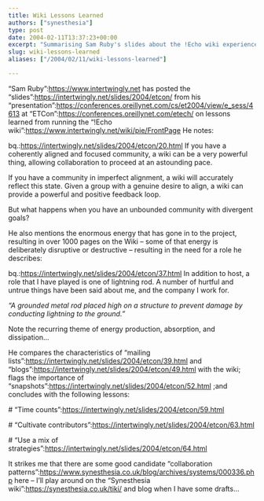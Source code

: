 ```yaml
---
title: Wiki Lessons Learned
authors: ["synesthesia"]
type: post
date: 2004-02-11T13:37:23+00:00
excerpt: "Summarising Sam Ruby's slides about the !Echo wiki experience from ETCon. I think he may have spotted some candidate collaboration patterns..."
slug: wiki-lessons-learned 
aliases: ["/2004/02/11/wiki-lessons-learned"]

---
```

&#8220;Sam Ruby&#8221;:https://www.intertwingly.net has posted the &#8220;slides&#8221;:https://intertwingly.net/slides/2004/etcon/ from his &#8220;presentation&#8221;:https://conferences.oreillynet.com/cs/et2004/view/e_sess/4613 at &#8220;ETCon&#8221;:https://conferences.oreillynet.com/etech/ on lessons learned from running the &#8220;!Echo wiki&#8221;:https://www.intertwingly.net/wiki/pie/FrontPage He notes:

bq.:https://intertwingly.net/slides/2004/etcon/20.html If you have a coherently aligned and focused community, a wiki can be a very powerful thing, allowing collaboration to proceed at an astounding pace.
  
If you have a community in imperfect alignment, a wiki will accurately reflect this state. Given a group with a genuine desire to align, a wiki can provide a powerful and positive feedback loop.
  
But what happens when you have an unbounded community with divergent goals?

He also mentions the enormous energy that has gone in to the project, resulting in over 1000 pages on the Wiki &#8211; some of that energy is deliberately disruptive or destructive &#8211; resulting in the need for a role he describes:

bq.:https://intertwingly.net/slides/2004/etcon/37.html In addition to host, a role that I have played is one of lightning rod. A number of hurtful and untrue things have been said about me, and the company I work for.
  
_&#8220;A grounded metal rod placed high on a structure to prevent damage by conducting lightning to the ground.&#8221;_
  
Note the recurring theme of energy production, absorption, and dissipation&#8230;

He compares the characteristics of &#8220;mailing lists&#8221;:https://intertwingly.net/slides/2004/etcon/39.html and &#8220;blogs&#8221;:https://intertwingly.net/slides/2004/etcon/49.html with the wiki; flags the importance of &#8220;snapshots&#8221;:https://intertwingly.net/slides/2004/etcon/52.html ;and concludes with the following lessons:

\# &#8220;Time counts&#8221;:https://intertwingly.net/slides/2004/etcon/59.html
  
\# &#8220;Cultivate contributors&#8221;:https://intertwingly.net/slides/2004/etcon/63.html
  
\# &#8220;Use a mix of strategies&#8221;:https://intertwingly.net/slides/2004/etcon/64.html

It strikes me that there are some good candidate &#8220;collaboration patterns&#8221;:https://www.synesthesia.co.uk/blog/archives/systems/000336.php here &#8211; I&#8217;ll play around on the &#8220;Synesthesia wiki&#8221;:https://synesthesia.co.uk/tiki/ and blog when I have some drafts&#8230;